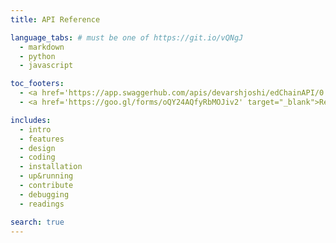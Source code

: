 ```yaml
---
title: API Reference

language_tabs: # must be one of https://git.io/vQNgJ
  - markdown
  - python
  - javascript

toc_footers:
  - <a href='https://app.swaggerhub.com/apis/devarshjoshi/edChainAPI/0.1#/' target="_blank" >Checkout the edChain API</a>
  - <a href='https://goo.gl/forms/oQY24AQfyRbMOJiv2' target="_blank">Request for a developer key</a>

includes:
  - intro
  - features
  - design
  - coding
  - installation
  - up&running
  - contribute
  - debugging
  - readings

search: true
---
```




